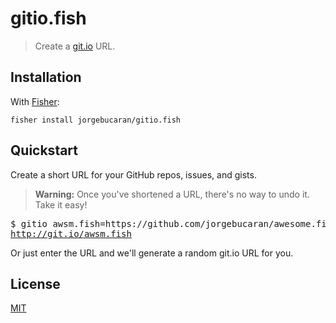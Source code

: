 # gitio.fish

> Create a [git.io](https://git.io) URL.

## Installation

With [Fisher](https://github.com/jorgebucaran/fisher):

```console
fisher install jorgebucaran/gitio.fish
```

## Quickstart

Create a short URL for your GitHub repos, issues, and gists.

> **Warning:** Once you've shortened a URL, there's no way to undo it. Take it easy!

<pre>
$ gitio awsm.fish=https://github.com/jorgebucaran/awesome.fish#readme
<a href=https://git.io/awsm.fish>http://git.io/awsm.fish</a>
</pre>

Or just enter the URL and we'll generate a random git.io URL for you.

## License

[MIT](LICENSE.md)
